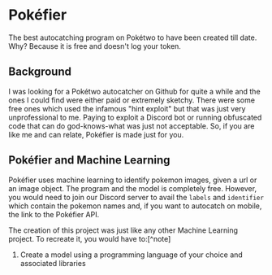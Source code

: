 # Pokéfier
The best autocatching program on Pokétwo to have been created till date. Why? Because it is free and doesn't log your token.

## Background
I was looking for a Pokétwo autocatcher on Github for quite a while and the ones I could find were either paid or extremely sketchy. There were some free ones which used the infamous "hint exploit" but that was just very unprofessional to me. Paying to exploit a Discord bot or running obfuscated code that can do god-knows-what was just not acceptable. So, if you are like me and can relate, Pokéfier is made just for you.

## Pokéfier and Machine Learning
Pokéfier uses machine learning to identify pokemon images, given a url or an image object. The program and the model is completely free. However, you would need to join our Discord server to avail the `labels` and `identifier` which contain the pokemon names and, if you want to autocatch on mobile, the link to the Pokéfier API.

The creation of this project was just like any other Machine Learning project. To recreate it, you would have to:[^note]
1. Create a model using a programming language of your choice and associated libraries
